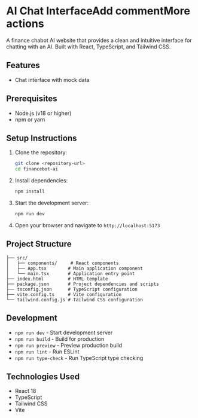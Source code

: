 # AI Chat InterfaceAdd commentMore actions

A finance chabot AI website that provides a clean and intuitive interface for chatting with an AI. Built with React, TypeScript, and Tailwind CSS.

## Features

- Chat interface with mock data

## Prerequisites

- Node.js (v18 or higher)
- npm or yarn

## Setup Instructions

1. Clone the repository:
   ```bash
   git clone <repository-url>
   cd financebot-ai
   ```

2. Install dependencies:
   ```bash
   npm install
   ```
   
3. Start the development server:
   ```bash
   npm run dev
   ```
   
4. Open your browser and navigate to `http://localhost:5173`

## Project Structure

```
├── src/
│   ├── components/     # React components
│   ├── App.tsx        # Main application component
│   └── main.tsx       # Application entry point
├── index.html         # HTML template
├── package.json       # Project dependencies and scripts
├── tsconfig.json      # TypeScript configuration
├── vite.config.ts     # Vite configuration
└── tailwind.config.js # Tailwind CSS configuration
```

## Development

- `npm run dev` - Start development server
- `npm run build` - Build for production
- `npm run preview` - Preview production build
- `npm run lint` - Run ESLint
- `npm run type-check` - Run TypeScript type checking

## Technologies Used

- React 18
- TypeScript
- Tailwind CSS
- Vite
